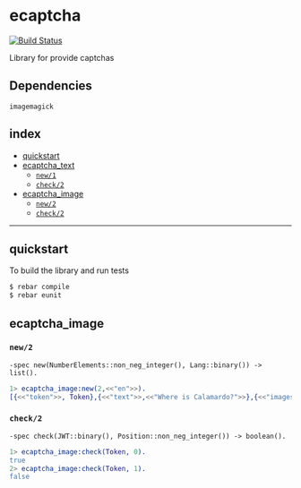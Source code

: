 ecaptcha
========

[![Build Status](https://api.travis-ci.org/artefactop/ecaptcha.png)](https://travis-ci.org/artefactop/ecaptcha)

Library for provide captchas


## Dependencies
`imagemagick`

## index ##

* [quickstart](#quickstart)
* [ecaptcha_text](#ecaptcha_text)
  - [`new/1`](#new)
  - [`check/2`](#check)
* [ecaptcha_image](#ecaptcha_image)
  - [`new/2`](#new)
  - [`check/2`](#check)

- - - 

## quickstart

To build the library and run tests

```bash
$ rebar compile
$ rebar eunit
```

## ecaptcha_image

### `new/2`

```-spec new(NumberElements::non_neg_integer(), Lang::binary()) -> list().```

```erlang
1> ecaptcha_image:new(2,<<"en">>).
[{<<"token">>, Token},{<<"text">>,<<"Where is Calamardo?">>},{<<"images">>,[Base64,Base64]}]
```

### `check/2`

```-spec check(JWT::binary(), Position::non_neg_integer()) -> boolean().```

```erlang
1> ecaptcha_image:check(Token, 0).
true
2> ecaptcha_image:check(Token, 1).
false
```